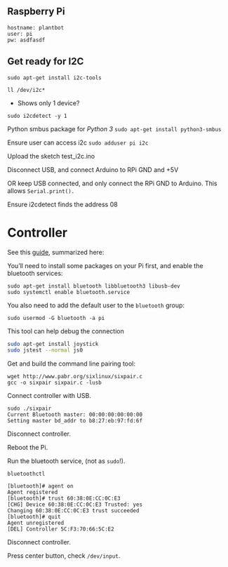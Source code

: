

## Raspberry Pi

```
hostname: plantbot
user: pi
pw: asdfasdf
```

## Get ready for I2C
`sudo apt-get install i2c-tools`

`ll /dev/i2c*`
- Shows only 1 device?

`sudo i2cdetect -y 1`

Python smbus package for *Python 3*
`sudo apt-get install python3-smbus`

Ensure user can access i2c
`sudo adduser pi i2c`


Upload the sketch test_i2c.ino

Disconnect USB, and connect Arduino to RPi GND and +5V

OR keep USB connected, and only connect the RPi GND to Arduino. This allows `Serial.print().`

Ensure i2cdetect finds the address 08



# Controller

See this [guide](https://pythonhosted.org/triangula/sixaxis.html), summarized here: 

You’ll need to install some packages on your Pi first, and enable the bluetooth services:

```shell
sudo apt-get install bluetooth libbluetooth3 libusb-dev
sudo systemctl enable bluetooth.service
```

You also need to add the default user to the `bluetooth` group:

```shell
sudo usermod -G bluetooth -a pi
```

This tool can help debug the connection

```bash
sudo apt-get install joystick
sudo jstest --normal js0
```

Get and build the command line pairing tool:

```shell
wget http://www.pabr.org/sixlinux/sixpair.c
gcc -o sixpair sixpair.c -lusb
```

Connect controller with USB. 

```shell
sudo ./sixpair
Current Bluetooth master: 00:00:00:00:00:00
Setting master bd_addr to b8:27:eb:97:fd:6f
```

Disconnect controller. 

Reboot the Pi.

Run the bluetooth service, (not as `sudo`!). 

```
bluetoothctl
```

```shell
[bluetooth]# agent on
Agent registered
[bluetooth]# trust 60:38:0E:CC:0C:E3
[CHG] Device 60:38:0E:CC:0C:E3 Trusted: yes
Changing 60:38:0E:CC:0C:E3 trust succeeded
[bluetooth]# quit
Agent unregistered
[DEL] Controller 5C:F3:70:66:5C:E2
```

Disconnect controller.

Press center button, check `/dev/input`.
